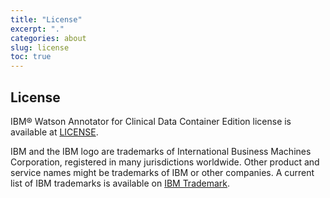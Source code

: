 ```yaml
---
title: "License"
excerpt: "."
categories: about
slug: license
toc: true
---
```


## License

IBM® Watson Annotator for Clinical Data Container Edition license is available at [LICENSE](https://github.com/IBM/acd-containers/blob/master/LICENSE).

IBM and the IBM logo are trademarks of International Business Machines Corporation, registered in many jurisdictions worldwide.
Other product and service names might be trademarks of IBM or other companies.
A current list of IBM trademarks is available on [IBM Trademark](https://www.ibm.com/thought-leadership/trademark/).

